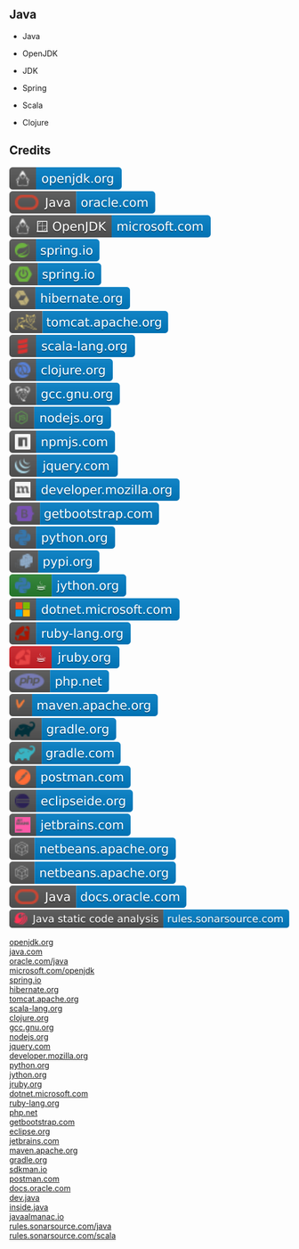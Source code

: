 Java
----

- Java

- OpenJDK

- JDK

- Spring

- Scala

- Clojure

Credits
-------
[![image](
Credits/openjdk.org.svg?raw=true)](https://openjdk.org/)  
[![image](
Credits/Java-oracle.com.svg?raw=true)](https://oracle.com/java/)  
[![image](
Credits/OpenJDK-microsoft.com.svg?raw=true)](https://microsoft.com/openjdk/)  
[![image](
Credits/spring.io.svg?raw=true)](https://spring.io/)  
[![image](
Credits/Spring-Boot-spring.io.svg?raw=true)](https://spring.io/projects/spring-boot/)  
[![image](
Credits/hibernate.org.svg?raw=true)](https://hibernate.org/)  
[![image](
Credits/tomcat.apache.org.svg?raw=true)](https://tomcat.apache.org/)  
[![image](
Credits/scala-lang.org.svg?raw=true)](https://scala-lang.org/)  
[![image](
Credits/clojure.org.svg?raw=true)](https://clojure.org/)  
[![image](
Credits/gcc.gnu.org.svg?raw=true)](https://gcc.gnu.org/)  
[![image](
Credits/nodejs.org.svg?raw=true)](https://nodejs.org/)  
[![image](
Credits/npmjs.com.svg?raw=true)](https://npmjs.com/)  
[![image](
Credits/jquery.com.svg?raw=true)](https://jquery.com/)  
[![image](
Credits/developer.mozilla.org.svg?raw=true)](https://developer.mozilla.org/)  
[![image](
Credits/getbootstrap.com.svg?raw=true)](https://getbootstrap.com/)  
[![image](
Credits/python.org.svg?raw=true)](https://python.org/)  
[![image](
Credits/pypi.org.svg?raw=true)](https://pypi.org/)  
[![image](
Credits/jython.org.svg?raw=true)](https://jython.org/)  
[![image](
Credits/dotnet.microsoft.com.svg?raw=true)](https://dotnet.microsoft.com/)  
[![image](
Credits/ruby-lang.org.svg?raw=true)](https://ruby-lang.org/)  
[![image](
Credits/jruby.org.svg?raw=true)](https://jruby.org/)  
[![image](
Credits/php.net.svg?raw=true)](https://php.net/)  
[![image](
Credits/maven.apache.org.svg?raw=true)](https://maven.apache.org/)  
[![image](
Credits/gradle.org.svg?raw=true)](https://gradle.org/)  
[![image](
Credits/gradle.com.svg?raw=true)](https://gradle.com/)  
[![image](
Credits/postman.com.svg?raw=true)](https://postman.com/)  
[![image](
Credits/eclipseide.org.svg?raw=true)](https://eclipseide.org/)  
[![image](
Credits/jetbrains.com.svg?raw=true)](https://jetbrains.com/)  
[![image](
Credits/netbeans.apache.org.svg?raw=true)](https://netbeans.apache.org/)  
[![image](
Credits/netbeans.apache.org.svg?raw=true)](https://netbeans.apache.org/)  
[![image](
Credits/Java-docs.oracle.com.svg?raw=true)](https://docs.oracle.com/java/)  
[![image](
Credits/Java-static-code-analysis-rules.sonarsource.com.svg?raw=true)](https://rules.sonarsource.com/java/)  


[openjdk.org](https://openjdk.org/)  
[java.com](https://java.com/)  
[oracle.com/java](https://oracle.com/java/)  
[microsoft.com/openjdk](https://microsoft.com/openjdk/)  
[spring.io](https://spring.io/)  
[hibernate.org](https://hibernate.org/)  
[tomcat.apache.org](https://tomcat.apache.org/)  
[scala-lang.org](https://scala-lang.org/)  
[clojure.org](https://clojure.org/)  
[gcc.gnu.org](https://gcc.gnu.org/)  
[nodejs.org](https://nodejs.org/)  
[jquery.com](https://jquery.com/)  
[developer.mozilla.org](https://developer.mozilla.org/)  
[python.org](https://python.org/)  
[jython.org](https://jython.org/)  
[jruby.org](https://jruby.org/)  
[dotnet.microsoft.com](https://dotnet.microsoft.com/)  
[ruby-lang.org](https://ruby-lang.org/)  
[php.net](https://php.net/)  
[getbootstrap.com](https://getbootstrap.com/)  
[eclipse.org](https://eclipse.org/)  
[jetbrains.com](https://jetbrains.com/)  
[maven.apache.org](https://maven.apache.org/)  
[gradle.org](https://gradle.org/)  
[sdkman.io](https://sdkman.io/)  
[postman.com](https://postman.com/)  
[docs.oracle.com](https://docs.oracle.com/)  
[dev.java](https://dev.java/)  
[inside.java](https://inside.java)  
[javaalmanac.io](https://javaalmanac.io/)  
[rules.sonarsource.com/java](https://rules.sonarsource.com/java/)  
[rules.sonarsource.com/scala](https://rules.sonarsource.com/scala/)
